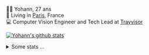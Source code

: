 <p>
  👨🏻 <bold>Yohann</bold>, 27 ans<br/>
  💼 Living in <a href="https://www.google.com/maps?q=paris">Paris</a>, France<br/>
  💻 Computer Vision Engineer and Tech Lead at <a href="https://trayvisor.com/">Trayvisor</a><br/>
</p>

<a href="https://github.com/anuraghazra/github-readme-stats"><img align="center" src="https://github-readme-stats-go94hl40s-yohann84l.vercel.app//api?username=yohann84L&show_icons=true&include_all_commits=true" alt="Yohann's github stats" /> </a>


<details>
  <summary>Some stats ...</summary><br/>
  

<!--START_SECTION:waka-->
![Code Time](http://img.shields.io/badge/Code%20Time-1%2C174%20hrs%2039%20mins-blue)

![Profile Views](http://img.shields.io/badge/Profile%20Views-0-blue)

**🐱 My GitHub Data** 

> 📦 440.9 kB Used in GitHub's Storage 
 > 
> 🏆 1,386 Contributions in the Year 2024
 > 
> 🚫 Not Opted to Hire
 > 
> 📜 26 Public Repositories 
 > 
> 🔑 21 Private Repositories 
 > 
**I'm an Early 🐤** 

```text
🌞 Morning                18057 commits       ████████░░░░░░░░░░░░░░░░░   30.84 % 
🌆 Daytime                33330 commits       ██████████████░░░░░░░░░░░   56.92 % 
🌃 Evening                7029 commits        ███░░░░░░░░░░░░░░░░░░░░░░   12.00 % 
🌙 Night                  136 commits         ░░░░░░░░░░░░░░░░░░░░░░░░░   00.23 % 
```
📅 **I'm Most Productive on Wednesday** 

```text
Monday                   10886 commits       █████░░░░░░░░░░░░░░░░░░░░   18.59 % 
Tuesday                  10914 commits       █████░░░░░░░░░░░░░░░░░░░░   18.64 % 
Wednesday                12443 commits       █████░░░░░░░░░░░░░░░░░░░░   21.25 % 
Thursday                 11908 commits       █████░░░░░░░░░░░░░░░░░░░░   20.34 % 
Friday                   11297 commits       █████░░░░░░░░░░░░░░░░░░░░   19.29 % 
Saturday                 385 commits         ░░░░░░░░░░░░░░░░░░░░░░░░░   00.66 % 
Sunday                   719 commits         ░░░░░░░░░░░░░░░░░░░░░░░░░   01.23 % 
```


📊 **This Week I Spent My Time On** 

```text
🕑︎ Time Zone: Europe/Paris

💬 Programming Languages: 
Python                   15 mins             ███████████░░░░░░░░░░░░░░   43.99 % 
JavaScript               7 mins              █████░░░░░░░░░░░░░░░░░░░░   19.54 % 
YAML                     6 mins              ████░░░░░░░░░░░░░░░░░░░░░   16.79 % 
Markdown                 5 mins              ████░░░░░░░░░░░░░░░░░░░░░   16.21 % 
JSON                     0 secs              █░░░░░░░░░░░░░░░░░░░░░░░░   02.20 % 

🔥 Editors: 
VS Code                  36 mins             █████████████████████████   100.00 % 

💻 Operating System: 
Mac                      36 mins             █████████████████████████   100.00 % 
```

**I Mostly Code in Python** 

```text
Python                   26 repos            ██████████████░░░░░░░░░░░   54.17 % 
Jupyter Notebook         4 repos             ██░░░░░░░░░░░░░░░░░░░░░░░   08.33 % 
JavaScript               3 repos             ██░░░░░░░░░░░░░░░░░░░░░░░   06.25 % 
HTML                     2 repos             █░░░░░░░░░░░░░░░░░░░░░░░░   04.17 % 
Shell                    1 repo              █░░░░░░░░░░░░░░░░░░░░░░░░   02.08 % 
```




 Last Updated on 27/12/2024 00:36:41 UTC
<!--END_SECTION:waka-->
